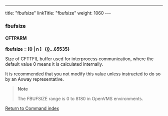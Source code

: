 ---
title: "fbufsize"
linkTitle: "fbufsize"
weight: 1060
--- <span id="fbufsize"></span>

### fbufsize

#### CFTPARM

****fbufsize = [0 &#124; n ]   {<u>0</u>...65535}****

Size of CFTTFIL buffer used for interprocess communication, where the default value 0 means it is calculated internally.

It is recommended that you not modify this value unless instructed to do so by an Axway representative.

> **Note**
>
> The FBUFSIZE range is 0 to 8180 in OpenVMS environments.

[Return to Command index](../../)
